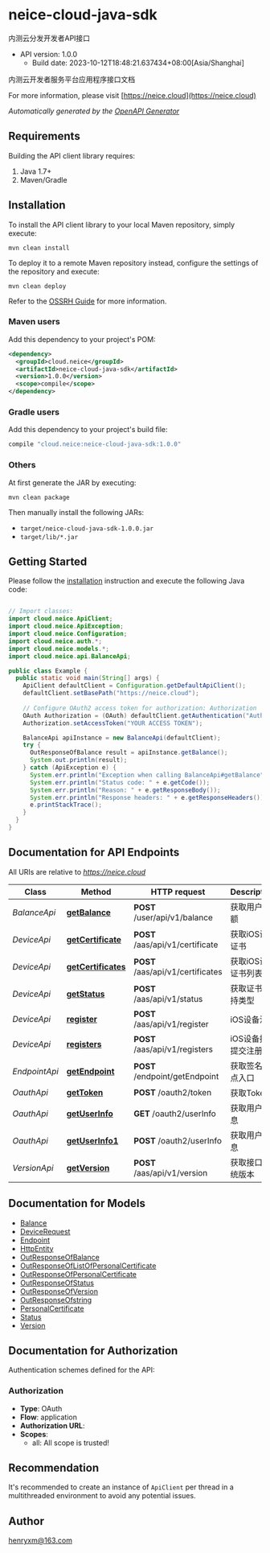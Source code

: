 # neice-cloud-java-sdk

内测云分发开发者API接口
- API version: 1.0.0
  - Build date: 2023-10-12T18:48:21.637434+08:00[Asia/Shanghai]

内测云开发者服务平台应用程序接口文档

  For more information, please visit [https://neice.cloud](https://neice.cloud)

*Automatically generated by the [OpenAPI Generator](https://openapi-generator.tech)*


## Requirements

Building the API client library requires:
1. Java 1.7+
2. Maven/Gradle

## Installation

To install the API client library to your local Maven repository, simply execute:

```shell
mvn clean install
```

To deploy it to a remote Maven repository instead, configure the settings of the repository and execute:

```shell
mvn clean deploy
```

Refer to the [OSSRH Guide](http://central.sonatype.org/pages/ossrh-guide.html) for more information.

### Maven users

Add this dependency to your project's POM:

```xml
<dependency>
  <groupId>cloud.neice</groupId>
  <artifactId>neice-cloud-java-sdk</artifactId>
  <version>1.0.0</version>
  <scope>compile</scope>
</dependency>
```

### Gradle users

Add this dependency to your project's build file:

```groovy
compile "cloud.neice:neice-cloud-java-sdk:1.0.0"
```

### Others

At first generate the JAR by executing:

```shell
mvn clean package
```

Then manually install the following JARs:

* `target/neice-cloud-java-sdk-1.0.0.jar`
* `target/lib/*.jar`

## Getting Started

Please follow the [installation](#installation) instruction and execute the following Java code:

```java

// Import classes:
import cloud.neice.ApiClient;
import cloud.neice.ApiException;
import cloud.neice.Configuration;
import cloud.neice.auth.*;
import cloud.neice.models.*;
import cloud.neice.api.BalanceApi;

public class Example {
  public static void main(String[] args) {
    ApiClient defaultClient = Configuration.getDefaultApiClient();
    defaultClient.setBasePath("https://neice.cloud");
    
    // Configure OAuth2 access token for authorization: Authorization
    OAuth Authorization = (OAuth) defaultClient.getAuthentication("Authorization");
    Authorization.setAccessToken("YOUR ACCESS TOKEN");

    BalanceApi apiInstance = new BalanceApi(defaultClient);
    try {
      OutResponseOfBalance result = apiInstance.getBalance();
      System.out.println(result);
    } catch (ApiException e) {
      System.err.println("Exception when calling BalanceApi#getBalance");
      System.err.println("Status code: " + e.getCode());
      System.err.println("Reason: " + e.getResponseBody());
      System.err.println("Response headers: " + e.getResponseHeaders());
      e.printStackTrace();
    }
  }
}

```

## Documentation for API Endpoints

All URIs are relative to *https://neice.cloud*

Class | Method | HTTP request | Description
------------ | ------------- | ------------- | -------------
*BalanceApi* | [**getBalance**](docs/BalanceApi.md#getBalance) | **POST** /user/api/v1/balance | 获取用户余额
*DeviceApi* | [**getCertificate**](docs/DeviceApi.md#getCertificate) | **POST** /aas/api/v1/certificate | 获取iOS设备证书
*DeviceApi* | [**getCertificates**](docs/DeviceApi.md#getCertificates) | **POST** /aas/api/v1/certificates | 获取iOS设备证书列表
*DeviceApi* | [**getStatus**](docs/DeviceApi.md#getStatus) | **POST** /aas/api/v1/status | 获取证书支持类型
*DeviceApi* | [**register**](docs/DeviceApi.md#register) | **POST** /aas/api/v1/register | iOS设备注册
*DeviceApi* | [**registers**](docs/DeviceApi.md#registers) | **POST** /aas/api/v1/registers | iOS设备批量提交注册
*EndpointApi* | [**getEndpoint**](docs/EndpointApi.md#getEndpoint) | **POST** /endpoint/getEndpoint | 获取签名节点入口
*OauthApi* | [**getToken**](docs/OauthApi.md#getToken) | **POST** /oauth2/token | 获取Token
*OauthApi* | [**getUserInfo**](docs/OauthApi.md#getUserInfo) | **GET** /oauth2/userInfo | 获取用户信息
*OauthApi* | [**getUserInfo1**](docs/OauthApi.md#getUserInfo1) | **POST** /oauth2/userInfo | 获取用户信息
*VersionApi* | [**getVersion**](docs/VersionApi.md#getVersion) | **POST** /aas/api/v1/version | 获取接口系统版本


## Documentation for Models

 - [Balance](docs/Balance.md)
 - [DeviceRequest](docs/DeviceRequest.md)
 - [Endpoint](docs/Endpoint.md)
 - [HttpEntity](docs/HttpEntity.md)
 - [OutResponseOfBalance](docs/OutResponseOfBalance.md)
 - [OutResponseOfListOfPersonalCertificate](docs/OutResponseOfListOfPersonalCertificate.md)
 - [OutResponseOfPersonalCertificate](docs/OutResponseOfPersonalCertificate.md)
 - [OutResponseOfStatus](docs/OutResponseOfStatus.md)
 - [OutResponseOfVersion](docs/OutResponseOfVersion.md)
 - [OutResponseOfstring](docs/OutResponseOfstring.md)
 - [PersonalCertificate](docs/PersonalCertificate.md)
 - [Status](docs/Status.md)
 - [Version](docs/Version.md)


## Documentation for Authorization

Authentication schemes defined for the API:
### Authorization

- **Type**: OAuth
- **Flow**: application
- **Authorization URL**: 
- **Scopes**: 
  - all: All scope is trusted!


## Recommendation

It's recommended to create an instance of `ApiClient` per thread in a multithreaded environment to avoid any potential issues.

## Author

henryxm@163.com

